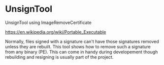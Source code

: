# UnsignTool
UnsignTool using ImageRemoveCertificate

https://en.wikipedia.org/wiki/Portable_Executable

Normally, files signed with a signature can't have those signatures removed unless they are rebuilt.  This tool shows how to remove such a signature from any binary (PE).  This can come in handy during developement though rebuilding and resigning is usually part of the project.  
